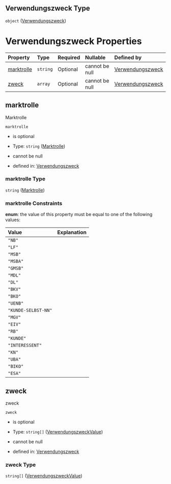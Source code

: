 ## Verwendungszweck Type

`object` ([Verwendungszweck](verwendungszweck.md))

# Verwendungszweck Properties

| Property                  | Type     | Required | Nullable       | Defined by                                                                                                                                                                                |
| :------------------------ | :------- | :------- | :------------- | :---------------------------------------------------------------------------------------------------------------------------------------------------------------------------------------- |
| [marktrolle](#marktrolle) | `string` | Optional | cannot be null | [Verwendungszweck](marktrolle.md "https://raw.githubusercontent.com/conuti-gmbh/bo4e-schema/master/schemas/v1/enum/Marktrolle.schema.json#/properties/marktrolle")                        |
| [zweck](#zweck)           | `array`  | Optional | cannot be null | [Verwendungszweck](verwendungszweck-properties-zweck.md "https://raw.githubusercontent.com/conuti-gmbh/bo4e-schema/master/schemas/v1/com/Verwendungszweck.schema.json#/properties/zweck") |

## marktrolle

Marktrolle

`marktrolle`

*   is optional

*   Type: `string` ([Marktrolle](marktrolle.md))

*   cannot be null

*   defined in: [Verwendungszweck](marktrolle.md "https://raw.githubusercontent.com/conuti-gmbh/bo4e-schema/master/schemas/v1/enum/Marktrolle.schema.json#/properties/marktrolle")

### marktrolle Type

`string` ([Marktrolle](marktrolle.md))

### marktrolle Constraints

**enum**: the value of this property must be equal to one of the following values:

| Value               | Explanation |
| :------------------ | :---------- |
| `"NB"`              |             |
| `"LF"`              |             |
| `"MSB"`             |             |
| `"MSBA"`            |             |
| `"GMSB"`            |             |
| `"MDL"`             |             |
| `"DL"`              |             |
| `"BKV"`             |             |
| `"BKO"`             |             |
| `"UENB"`            |             |
| `"KUNDE-SELBST-NN"` |             |
| `"MGV"`             |             |
| `"EIV"`             |             |
| `"RB"`              |             |
| `"KUNDE"`           |             |
| `"INTERESSENT"`     |             |
| `"KN"`              |             |
| `"UBA"`             |             |
| `"BIKO"`            |             |
| `"ESA"`             |             |

## zweck

zweck

`zweck`

*   is optional

*   Type: `string[]` ([VerwendungszweckValue](verwendungszweckvalue.md))

*   cannot be null

*   defined in: [Verwendungszweck](verwendungszweck-properties-zweck.md "https://raw.githubusercontent.com/conuti-gmbh/bo4e-schema/master/schemas/v1/com/Verwendungszweck.schema.json#/properties/zweck")

### zweck Type

`string[]` ([VerwendungszweckValue](verwendungszweckvalue.md))
